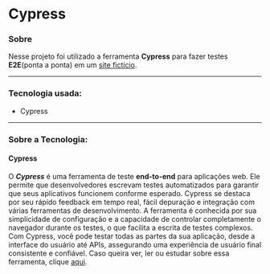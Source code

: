 # Cypress

### Sobre
Nesse projeto foi utilizado a ferramenta **Cypress** para fazer testes **E2E**(ponta a ponta) em um [site fictício](https://ebac-jobs-e2e.vercel.app/ "Visitar site fictício").

***

### Tecnologia usada:
* Cypress

***

### Sobre a Tecnologia:

#### Cypress
O **_Cypress_** é uma ferramenta de teste **end-to-end** para aplicações web. Ele permite que desenvolvedores escrevam testes automatizados para garantir que seus aplicativos funcionem conforme esperado. Cypress se
destaca por seu rápido feedback em tempo real, fácil depuração e integração com várias ferramentas de desenvolvimento. A ferramenta é conhecida por sua simplicidade de configuração e a capacidade de controlar 
completamente o navegador durante os testes, o que facilita a escrita de testes complexos. Com Cypress, você pode testar todas as partes da sua aplicação, desde a interface do usuário até APIs, assegurando uma 
experiência de usuário final consistente e confiável. Caso queira ver, ler ou estudar sobre essa ferramenta, clique [aqui](https://www.cypress.io/ "Documentação do Cypress").
